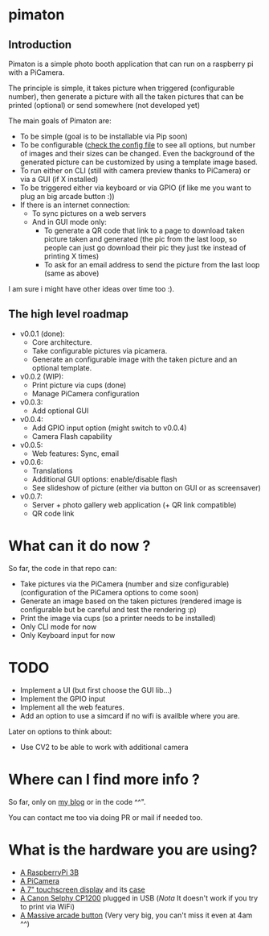 # pimaton

## Introduction

Pimaton is a simple photo booth application that can run on a raspberry pi with a PiCamera.

The principle is simple, it takes picture when triggered (configurable number), then generate a picture with all the taken pictures that can be printed (optional) or send somewhere (not developed yet)

The main goals of Pimaton are:
- To be simple (goal is to be installable via Pip soon)
- To be configurable ([check the config file](assets/default_config.yaml) to see all options, but number of images and their sizes can be changed. Even the background of the generated picture can be customized by using a template image based.
- To run either on CLI (still with camera preview thanks to PiCamera) or via a GUI (if X installed)
- To be triggered either via keyboard or via GPIO (if like me you want to plug an big arcade button :))
- If there is an internet connection:
  - To sync pictures on a web servers
  - And in GUI mode only:
    - To generate a QR code that link to a page to download taken picture taken and generated (the pic from the last loop, so people can just go download their pic they just tke instead of printing X times)
    - To ask for an email address to send the picture from the last loop (same as above)

I am sure i might have other ideas over time too :).


## The high level roadmap

- v0.0.1 (done):
  - Core architecture.
  - Take configurable pictures via picamera.
  - Generate an configurable image with the taken picture and an optional template.
- v0.0.2 (WIP):
  - Print picture via cups (done)
  - Manage PiCamera configuration
- v0.0.3:
  - Add optional GUI
- v0.0.4:
  - Add GPIO input option (might switch to v0.0.4)
  - Camera Flash capability
- v0.0.5:
  - Web features: Sync, email
- v0.0.6:
  - Translations
  - Additional GUI options: enable/disable flash
  - See slideshow of picture (either via button on GUI or as screensaver)
- v0.0.7:
  - Server + photo gallery web application (+ QR link compatible)
  - QR code link


# What can it do now ?

So far, the code in that repo can:
- Take pictures via the PiCamera (number and size configurable) (configuration of the PiCamera options to come soon)
- Generate an image based on the taken pictures (rendered image is configurable but be careful and test the rendering :p)
- Print the image via cups (so a printer needs to be installed)
- Only CLI mode for now
- Only Keyboard input for now


# TODO

- Implement a UI (but first choose the GUI lib…)
- Implement the GPIO input
- Implement all the web features.
- Add an option to use a simcard if no wifi is availble where you are.

Later on options to think about:

- Use CV2 to be able to work with additional camera

# Where can I find more info ? 

So far, only on [my blog](https://bacardi55.org/tags.html#pimaton) or in the code ^^".

You can contact me too via doing PR or mail if needed too.

# What is the hardware you are using?

- [A RaspberryPi 3B](https://thepihut.com/collections/raspberry-pi/products/raspberry-pi-3-model-b)
- [A PiCamera](https://thepihut.com/collections/raspberry-pi-camera/products/raspberry-pi-camera-module?variant=758603005)
- [A 7" touchscreen display](https://thepihut.com/collections/raspberry-pi-screens/products/official-raspberry-pi-7-touchscreen-display?variant=4916536388) and its [case](https://thepihut.com/collections/raspberry-pi-screens/products/official-raspberry-pi-7-touchscreen-display?variant=4916536388)
- [A Canon Selphy CP1200](https://www.canon.fr/for_home/product_finder/printers/direct_photo/selphy_cp1200/) plugged in USB (*Nota* It doesn't work if you try to print via WiFi)
- [A Massive arcade button](https://www.adafruit.com/product/1185) (Very very big, you can't miss it even at 4am ^^)

